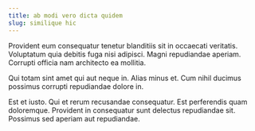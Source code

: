 ```yaml
---
title: ab modi vero dicta quidem
slug: similique hic
---
```


Provident eum consequatur tenetur blanditiis sit in occaecati veritatis. Voluptatum quia debitis fuga nisi adipisci. Magni repudiandae aperiam. Corrupti officia nam architecto ea mollitia.

Qui totam sint amet qui aut neque in. Alias minus et. Cum nihil ducimus possimus corrupti repudiandae dolore in.

Est et iusto. Qui et rerum recusandae consequatur. Est perferendis quam doloremque. Provident in consequatur sunt delectus repudiandae sit. Possimus sed aperiam aut repudiandae.
